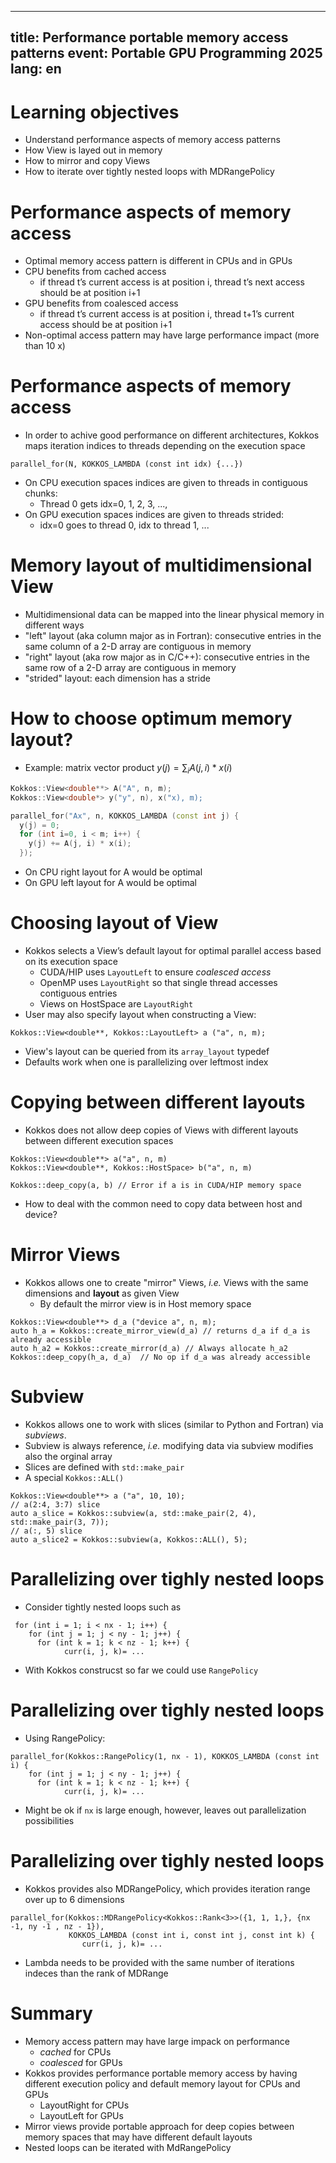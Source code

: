 <!--
SPDX-FileCopyrightText: 2025 CSC - IT Center for Science Ltd. <www.csc.fi>

SPDX-License-Identifier: CC-BY-4.0
-->

---
title: Performance portable memory access patterns 
event: Portable GPU Programming 2025
lang:  en
---

# Learning objectives

- Understand performance aspects of memory access patterns
- How View is layed out in memory
- How to mirror and copy Views
- How to iterate over tightly nested loops with MDRangePolicy

# Performance aspects of memory access

- Optimal memory access pattern is different in CPUs and in GPUs 
- CPU benefits from cached access
    - if thread t’s current access is at position i,
thread t’s next access should be at position i+1
- GPU benefits from coalesced access
    - if thread t’s current access is at position i,
thread t+1’s current access should be at position i+1
- Non-optimal access pattern may have large performance impact (more than 10 x)

# Performance aspects of memory access

- In order to achive good performance on different architectures, Kokkos maps iteration indices to
  threads depending on the execution space
```
parallel_for(N, KOKKOS_LAMBDA (const int idx) {...})
```
- On CPU execution spaces indices are given to threads in contiguous chunks:
    - Thread 0 gets idx=0, 1, 2, 3, ..., 
- On GPU execution spaces indices are given to threads strided:
    - idx=0 goes to thread 0, idx to thread 1, ...

# Memory layout of multidimensional View

- Multidimensional data can be mapped into the linear physical memory in different ways
- "left" layout (aka column major as in Fortran): consecutive entries in the same column of a 2-D array are contiguous in memory
- "right" layout (aka row major as in C/C++): consecutive entries in the same row of a 2-D array are contiguous in memory
- "strided" layout: each dimension has a stride

# How to choose optimum memory layout?

- Example: matrix vector product $y(j) = \sum_i A(j, i) * x(i)$
```c++
Kokkos::View<double**> A("A", n, m);
Kokkos::View<double*> y("y", n), x("x), m);

parallel_for("Ax", n, KOKKOS_LAMBDA (const int j) {
  y(j) = 0;
  for (int i=0, i < m; i++) {
    y(j) += A(j, i) * x(i);
  });
```
- On CPU right layout for A would be optimal
- On GPU left layout for A would be optimal

# Choosing layout of View

- Kokkos selects a View’s default layout for optimal parallel access based on its execution space
    - CUDA/HIP uses `LayoutLeft` to ensure *coalesced access*
    - OpenMP uses `LayoutRight` so that single thread accesses contiguous entries
    - Views on HostSpace are `LayoutRight`
- User may also specify layout when constructing a View:

```
Kokkos::View<double**, Kokkos::LayoutLeft> a ("a", n, m);
```

- View's layout can be queried from its `array_layout` typedef
- Defaults work when one is parallelizing over leftmost index

# Copying between different layouts

- Kokkos does not allow deep copies of Views with different layouts between different execution spaces
```
Kokkos::View<double**> a("a", n, m)
Kokkos::View<double**, Kokkos::HostSpace> b("a", n, m)

Kokkos::deep_copy(a, b) // Error if a is in CUDA/HIP memory space
```
- How to deal with the common need to copy data between host and device?

# Mirror Views

- Kokkos allows one to create "mirror" Views, *i.e.* Views with the same dimensions and **layout**
  as given View
    - By default the mirror view is in Host memory space

```
Kokkos::View<double**> d_a ("device a", n, m);
auto h_a = Kokkos::create_mirror_view(d_a) // returns d_a if d_a is already accessible
auto h_a2 = Kokkos::create_mirror(d_a) // Always allocate h_a2
Kokkos::deep_copy(h_a, d_a)  // No op if d_a was already accessible
```

# Subview

- Kokkos allows one to work with slices (similar to Python and Fortran) via *subviews*.
- Subview is always reference, *i.e.* modifying data via subview modifies also the orginal array
- Slices are defined with `std::make_pair`
- A special `Kokkos::ALL()`
```
Kokkos::View<double**> a ("a", 10, 10);
// a(2:4, 3:7) slice
auto a_slice = Kokkos::subview(a, std::make_pair(2, 4), std::make_pair(3, 7));
// a(:, 5) slice
auto a_slice2 = Kokkos::subview(a, Kokkos::ALL(), 5);
```

# Parallelizing over tighly nested loops

- Consider tightly nested loops such as
```
 for (int i = 1; i < nx - 1; i++) {
    for (int j = 1; j < ny - 1; j++) {
      for (int k = 1; k < nz - 1; k++) {
            curr(i, j, k)= ...
```
- With Kokkos construcst so far we could use `RangePolicy`

# Parallelizing over tighly nested loops

- Using RangePolicy:
```
parallel_for(Kokkos::RangePolicy(1, nx - 1), KOKKOS_LAMBDA (const int i) {
    for (int j = 1; j < ny - 1; j++) {
      for (int k = 1; k < nz - 1; k++) {
            curr(i, j, k)= ...
```
- Might be ok if `nx` is large enough, however, leaves out parallelization possibilities

# Parallelizing over tighly nested loops

- Kokkos provides also MDRangePolicy, which provides iteration range over up to 6 dimensions

```
parallel_for(Kokkos::MDRangePolicy<Kokkos::Rank<3>>({1, 1, 1,}, {nx -1, ny -1 , nz - 1}),
             KOKKOS_LAMBDA (const int i, const int j, const int k) {
                curr(i, j, k)= ...
```

- Lambda needs to be provided with the same number of iterations indeces than the rank of MDRange

# Summary

- Memory access pattern may have large impack on performance
    - *cached* for CPUs
    - *coalesced* for GPUs
- Kokkos provides performance portable memory access by having different execution policy 
  and default memory layout for CPUs and GPUs
    - LayoutRight for CPUs
    - LayoutLeft for GPUs
- Mirror views provide portable approach for deep copies between memory spaces that
  may have different default layouts
- Nested loops can be iterated with MdRangePolicy
